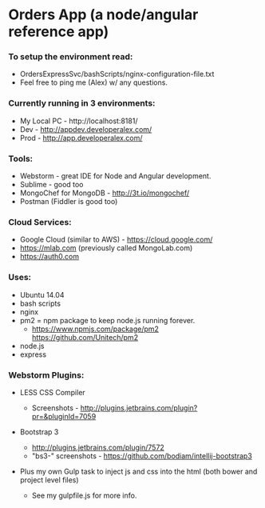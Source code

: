 # Orders App (a node/angular reference app)

### To setup the environment read:
* OrdersExpressSvc/bashScripts/nginx-configuration-file.txt
* Feel free to ping me (Alex) w/ any questions.

### Currently running in 3 environments:
* My Local PC - http://localhost:8181/
* Dev - http://appdev.developeralex.com/
* Prod - http://app.developeralex.com/

### Tools:
* Webstorm - great IDE for Node and Angular development.
* Sublime - good too
* MongoChef for MongoDB - http://3t.io/mongochef/
* Postman (Fiddler is good too)

### Cloud Services:
* Google Cloud (similar to AWS) - https://cloud.google.com/
* https://mlab.com (previously called MongoLab.com)
* https://auth0.com

### Uses:
* Ubuntu 14.04
* bash scripts
* nginx
* pm2 = npm package to keep node.js running forever.
  - https://www.npmjs.com/package/pm2  https://github.com/Unitech/pm2
* node.js
* express

### Webstorm Plugins:
* LESS CSS Compiler
  - Screenshots - http://plugins.jetbrains.com/plugin?pr=&pluginId=7059

* Bootstrap 3
  - http://plugins.jetbrains.com/plugin/7572
  - "bs3-" screenshots - https://github.com/bodiam/intellij-bootstrap3

* Plus my own Gulp task to inject js and css into the html (both bower and project level files)
  - See my gulpfile.js for more info.

